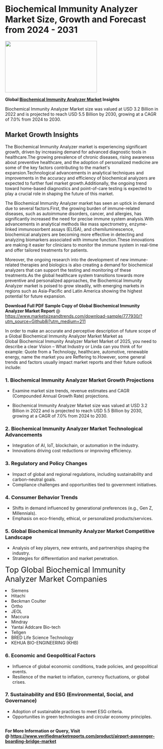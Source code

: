 <H1>Biochemical Immunity Analyzer Market Size, Growth and Forecast from 2024 - 2031</H1><img class="aligncenter size-medium wp-image-584254" src="https://thirdeyenews.in/wp-content/uploads/2024/09/Global-Market-Research-300x168.jpeg" alt="" width="300" height="168" /><p><strong>Global&nbsp;<a href="https://www.marketsizeandtrends.com/download-sample/777930/?utm_source=Github8j?utm_medium=211">Biochemical Immunity Analyzer Market</a> Insights</strong></p><p>Biochemical Immunity Analyzer Market size was valued at USD 3.2 Billion in 2022 and is projected to reach USD 5.5 Billion by 2030, growing at a CAGR of 7.0% from 2024 to 2030.</p><p><h2>Market Growth Insights</h2> <p>The Biochemical Immunity Analyzer market is experiencing significant growth, driven by increasing demand for advanced diagnostic tools in healthcare.The growing prevalence of chronic diseases, rising awareness about preventive healthcare, and the adoption of personalized medicine are some of the key factors contributing to the market's expansion.Technological advancements in analytical techniques and improvements in the accuracy and efficiency of biochemical analyzers are expected to further fuel market growth.Additionally, the ongoing trend toward home-based diagnostics and point-of-care testing is expected to play a crucial role in shaping the future of this market.</p> <p>The Biochemical Immunity Analyzer market has seen an uptick in demand due to several factors.First, the growing burden of immune-related diseases, such as autoimmune disorders, cancer, and allergies, has significantly increased the need for precise immune system analysis.With advancements in analytical methods like mass spectrometry, enzyme-linked immunosorbent assays (ELISA), and chemiluminescence, biochemical analyzers are becoming more effective in detecting and analyzing biomarkers associated with immune function.These innovations are making it easier for clinicians to monitor the immune system in real-time and offer tailored treatments for patients.</p> <p>Moreover, the ongoing research into the development of new immune-related therapies and biologics is also creating a demand for biochemical analyzers that can support the testing and monitoring of these treatments.As the global healthcare system transitions towards more preventive and personalized approaches, the Biochemical Immunity Analyzer market is poised to grow steadily, with emerging markets in regions such as Asia-Pacific and Latin America showing the highest potential for future expansion.</p> <p><span class=""><strong>Download Full PDF Sample Copy of Global Biochemical Immunity Analyzer Market Report</strong> @ <a href="https://www.marketsizeandtrends.com/download-sample/777930/?utm_source=Github8j?utm_medium=211" target="_blank">https://www.marketsizeandtrends.com/download-sample/777930/?utm_source=Github8j?utm_medium=211</a></span></p><p>In order to make an accurate and perceptive description of future scope of a Global&nbsp;Biochemical Immunity Analyzer Market Market as Global&nbsp;Biochemical Immunity Analyzer Market Market of 2025, you need to describe a clear Vision &ndash; What Industry or Linda can you think of for example: Quote from a Technology, healthcare, automotive, renewable energy, name the market you are Reffering to.However, some general trends and factors usually impact market reports and their future outlook include:</p><h3>1.&nbsp;<strong>Biochemical Immunity Analyzer Market Growth Projections</strong></h3><ul><li>Examine market size trends, revenue estimates and CAGR (Compounded Annual Growth Rate) projections.</li><li><p>Biochemical Immunity Analyzer Market size was valued at USD 3.2 Billion in 2022 and is projected to reach USD 5.5 Billion by 2030, growing at a CAGR of 7.0% from 2024 to 2030.</p></li></ul><h3>2.&nbsp;<strong>Biochemical Immunity Analyzer Market Technological Advancements</strong></h3><ul><li>Integration of AI, IoT, blockchain, or automation in the industry.</li><li>Innovations driving cost reductions or improving efficiency.</li></ul><h3>3.&nbsp;<strong>Regulatory and Policy Changes</strong></h3><ul><li>Impact of global and regional regulations, including sustainability and carbon-neutral goals.</li><li>Compliance challenges and opportunities tied to government initiatives.</li></ul><h3>4.&nbsp;<strong>Consumer Behavior Trends</strong></h3><ul><li>Shifts in demand influenced by generational preferences (e.g., Gen Z, Millennials).</li><li>Emphasis on eco-friendly, ethical, or personalized products/services.</li></ul><h3>5.&nbsp;<strong>Global Biochemical Immunity Analyzer Market Competitive Landscape</strong></h3><ul><li>Analysis of key players, new entrants, and partnerships shaping the industry.</li><li>Strategies for differentiation and market penetration.</li></ul><p data-pm-slice="1 1 []"><span style="color: inherit; font-family: inherit; font-size: 25px;">Top Global Biochemical Immunity Analyzer Market Companies</span></p><div class="" data-test-id=""><p><li>Siemens</li><li> Hitachi</li><li> Beckman Coulter</li><li> Ortho</li><li> JEOL</li><li> Maccura</li><li> Mindray</li><li> Yantai Addcare Bio-tech</li><li> Tellgen</li><li> BRED Life Science Technology</li><li> KEHUA BIO-ENGINEERING (KHB)</li></p></div><h3>6.&nbsp;<strong>Economic and Geopolitical Factors</strong></h3><ul><li>Influence of global economic conditions, trade policies, and geopolitical events.</li><li>Resilience of the market to inflation, currency fluctuations, or global crises.</li></ul><h3>7.&nbsp;<strong>Sustainability and ESG (Environmental, Social, and Governance)</strong></h3><ul><li>Adoption of sustainable practices to meet ESG criteria.</li><li>Opportunities in green technologies and circular economy principles.</li></ul><h2><strong style="font-size: 14px;">For More Information or Query, Visit @&nbsp;</strong><a style="background-color: #ffffff; font-size: 14px;" href="https://www.marketsizeandtrends.com/report/biochemical-immunity-analyzer-market/" target="_blank">https://www.verifiedmarketreports.com/product/airport-passenger-boarding-bridge-market</a></h2>